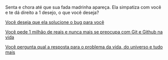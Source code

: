 Senta e chora até que sua fada madrinha apareça. Ela simpatiza com você e te dá direito a 1 desejo, o que você deseja?

[Você deseja que ela solucione o bug para você](solucao/solucao.md)

[Você pede 1 milhão de reais e nunca mais se preocupa com Git e Github na vida](dinheiro/dinheiro.md)

[Você pergunta qual a resposta para o problema da vida, do universo e tudo mais](resposta/universo.md)
